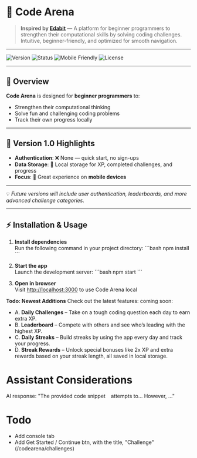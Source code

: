 # 🚀 Code Arena

> **Inspired by [Edabit](https://edabit.com/)** — A platform for beginner programmers to strengthen their computational skills by solving coding challenges.  
> Intuitive, beginner-friendly, and optimized for smooth navigation.

---

![Version](https://img.shields.io/badge/version-1.0-blue)
![Status](https://img.shields.io/badge/status-active-success)
![Mobile Friendly](https://img.shields.io/badge/mobile-friendly-brightgreen)
![License](https://img.shields.io/badge/license-MIT-yellow)

---

## 📌 Overview

**Code Arena** is designed for **beginner programmers** to:

- Strengthen their computational thinking
- Solve fun and challenging coding problems
- Track their own progress locally

---

## 📱 Version 1.0 Highlights

- **Authentication**: ❌ None — quick start, no sign-ups
- **Data Storage**: 💾 Local storage for XP, completed challenges, and progress
- **Focus**: 📲 Great experience on **mobile devices**

---

💡 *Future versions will include user authentication, leaderboards, and more advanced challenge categories.*

---

## ⚡ Installation & Usage

1. **Install dependencies**  
   Run the following command in your project directory:
   \`\`\`bash
   npm install
   \`\`\`

2. **Start the app**  
   Launch the development server:
   \`\`\`bash
   npm start
   \`\`\`

3. **Open in browser**  
   Visit [http://localhost:3000](http://localhost:3000) to use Code Arena local 

**Todo: Newest Additions**
Check out the latest features: coming soon:

- A. **Daily Challenges** – Take on a tough coding question each day to earn extra XP.
- B. **Leaderboard** – Compete with others and see who’s leading with the highest XP.
- C. **Daily Streaks** – Build streaks by using the app every day and track your progress.
- D. **Streak Rewards** – Unlock special bonuses like 2x XP and extra rewards based on your streak length, all saved in local storage.

# Assistant Considerations
AI response: "The provided code snippet ``` ``` attempts to... However, ..."

# Todo
- Add console tab
- Add Get Started / Continue btn, with the title, "Challenge" (/codearena/challenges)